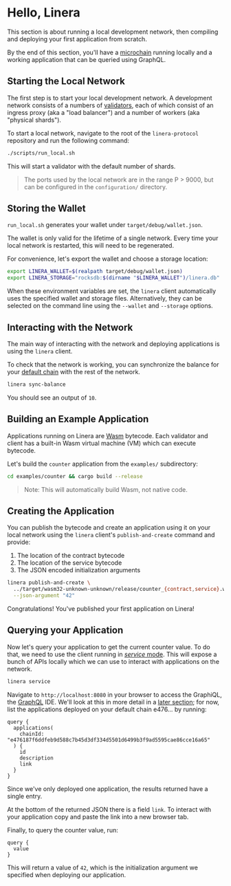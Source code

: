 # Hello, Linera

This section is about running a local development network, then compiling and deploying
your first application from scratch.

By the end of this section, you'll have a [microchain](../core_concepts/microchains.md)
running locally and a working application that can be queried using GraphQL.

## Starting the Local Network

The first step is to start your local development network.
A development network consists of a numbers of [validators](../advanced_topics/validators.md), each
of which consist of an ingress proxy (aka a "load balancer") and a number of workers (aka "physical shards").

To start a local network, navigate to the root of the `linera-protocol`
repository and run the following command:

```bash
./scripts/run_local.sh
```

This will start a validator with the default number of shards.

> The ports used by the local network are in the range P > 9000, but can be configured in the
> `configuration/` directory.

## Storing the Wallet

`run_local.sh` generates your wallet under `target/debug/wallet.json`.

The wallet is only valid for the lifetime of a single network. Every time your local
network is restarted, this will need to be regenerated.

For convenience, let's export the wallet and choose a storage location:

```bash
export LINERA_WALLET=$(realpath target/debug/wallet.json)
export LINERA_STORAGE="rocksdb:$(dirname "$LINERA_WALLET")/linera.db"
```

When these environment variables are set, the `linera` client automatically uses
the specified wallet and storage files. Alternatively, they can be selected on the
command line using the `--wallet` and `--storage` options.

## Interacting with the Network

The main way of interacting with the network and deploying applications is
using the `linera` client.

To check that the network is working, you can synchronize the balance for your
[default chain](../core_concepts/wallet.md) with the rest of the network.

```bash
linera sync-balance
```

You should see an output of `10`.

## Building an Example Application

Applications running on Linera are [Wasm](https://webassembly.org/)
bytecode. Each validator and client has a built-in Wasm virtual machine (VM)
which can execute bytecode.

Let's build the `counter` application from the `examples/` subdirectory:

```bash
cd examples/counter && cargo build --release
```

> Note: This will automatically build Wasm, not native code.

## Creating the Application

You can publish the bytecode and create an application using it on your local network using
the `linera` client's `publish-and-create` command and provide:

1. The location of the contract bytecode
2. The location of the service bytecode
3. The JSON encoded initialization arguments

```bash
linera publish-and-create \
  ../target/wasm32-unknown-unknown/release/counter_{contract,service}.wasm \
  --json-argument "42"
```

Congratulations! You've published your first application on Linera!

## Querying your Application

Now let's query your application to get the current counter value. To do that, we need to
use the client running in [_service_ mode](../core_concepts/node_service.md). This will expose a
bunch of APIs locally which we can use to interact with applications on the network.

```bash
linera service
```

<!-- TODO: add graphiql image here -->

Navigate to `http://localhost:8080` in your browser to access the GraphiQL, the
[GraphQL](https://graphql.org) IDE. We'll look at this in more detail in
a [later section](../core_concepts/wallet.md#graphql); for now, list the applications deployed on
your default chain e476… by running:

```gql
query {
  applications(
    chainId: "e476187f6ddfeb9d588c7b45d3df334d5501d6499b3f9ad5595cae86cce16a65"
  ) {
    id
    description
    link
  }
}
```

Since we've only deployed one application, the results returned have a single
entry.

At the bottom of the returned JSON there is a field `link`. To interact
with your application copy and paste the link into a new browser tab.

Finally, to query the counter value, run:

```gql
query {
  value
}
```

This will return a value of `42`, which is the initialization argument we
specified when deploying our application.

